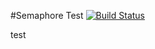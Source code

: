 #Semaphore Test
[![Build Status](https://semaphoreci.com/api/v1/willrstern/semtest/branches/master/badge.svg)](https://semaphoreci.com/willrstern/semtest)

test
